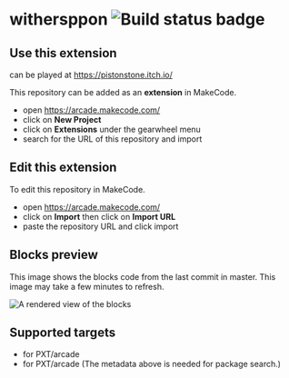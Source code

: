 # withersppon ![Build status badge](https://github.com/pistonstone/withersppon/workflows/MakeCode/badge.svg)



## Use this extension
can be played at https://pistonstone.itch.io/


This repository can be added as an **extension** in MakeCode.

* open https://arcade.makecode.com/
* click on **New Project**
* click on **Extensions** under the gearwheel menu
* search for the URL of this repository and import

## Edit this extension

To edit this repository in MakeCode.

* open https://arcade.makecode.com/
* click on **Import** then click on **Import URL**
* paste the repository URL and click import

## Blocks preview

This image shows the blocks code from the last commit in master.
This image may take a few minutes to refresh.

![A rendered view of the blocks](https://github.com/pistonstone/withersppon/raw/master/.makecode/blocks.png)

## Supported targets

* for PXT/arcade
* for PXT/arcade
(The metadata above is needed for package search.)

